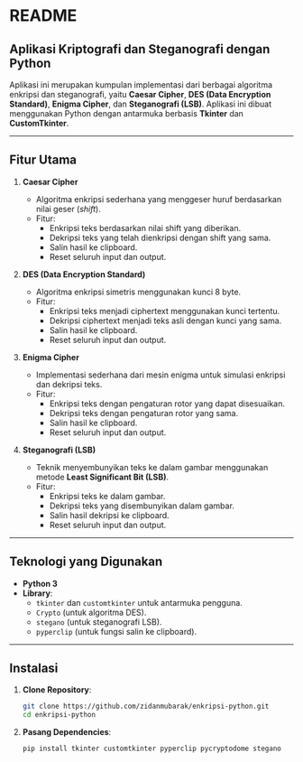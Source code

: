 # README

## Aplikasi Kriptografi dan Steganografi dengan Python

Aplikasi ini merupakan kumpulan implementasi dari berbagai algoritma enkripsi dan steganografi, yaitu **Caesar Cipher**, **DES (Data Encryption Standard)**, **Enigma Cipher**, dan **Steganografi (LSB)**. Aplikasi ini dibuat menggunakan Python dengan antarmuka berbasis **Tkinter** dan **CustomTkinter**.

---

## Fitur Utama

1. **Caesar Cipher**
   - Algoritma enkripsi sederhana yang menggeser huruf berdasarkan nilai geser (*shift*).
   - Fitur:
     - Enkripsi teks berdasarkan nilai shift yang diberikan.
     - Dekripsi teks yang telah dienkripsi dengan shift yang sama.
     - Salin hasil ke clipboard.
     - Reset seluruh input dan output.

2. **DES (Data Encryption Standard)**
   - Algoritma enkripsi simetris menggunakan kunci 8 byte.
   - Fitur:
     - Enkripsi teks menjadi ciphertext menggunakan kunci tertentu.
     - Dekripsi ciphertext menjadi teks asli dengan kunci yang sama.
     - Salin hasil ke clipboard.
     - Reset seluruh input dan output.

3. **Enigma Cipher**
   - Implementasi sederhana dari mesin enigma untuk simulasi enkripsi dan dekripsi teks.
   - Fitur:
     - Enkripsi teks dengan pengaturan rotor yang dapat disesuaikan.
     - Dekripsi teks dengan pengaturan rotor yang sama.
     - Salin hasil ke clipboard.
     - Reset seluruh input dan output.

4. **Steganografi (LSB)**
   - Teknik menyembunyikan teks ke dalam gambar menggunakan metode **Least Significant Bit (LSB)**.
   - Fitur:
     - Enkripsi teks ke dalam gambar.
     - Dekripsi teks yang disembunyikan dalam gambar.
     - Salin hasil dekripsi ke clipboard.
     - Reset seluruh input dan output.

---

## Teknologi yang Digunakan

- **Python 3**
- **Library**:
  - `tkinter` dan `customtkinter` untuk antarmuka pengguna.
  - `Crypto` (untuk algoritma DES).
  - `stegano` (untuk steganografi LSB).
  - `pyperclip` (untuk fungsi salin ke clipboard).

---

## Instalasi

1. **Clone Repository**:
   ```bash
   git clone https://github.com/zidanmubarak/enkripsi-python.git 
   cd enkripsi-python
   ```

2. **Pasang Dependencies**:
   ```bash
   pip install tkinter customtkinter pyperclip pycryptodome stegano
   ```
